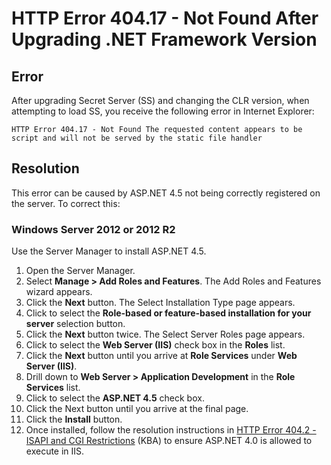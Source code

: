
[title]: # (HTTP Error 404.17 - Not Found After Upgrading .NET Framework Version)
[tags]: # (troubleshooting, workaround, .NET, HTTP 404)
[priority]: # (1000)

# HTTP Error 404.17 - Not Found After Upgrading .NET Framework Version

## Error

After upgrading Secret Server (SS) and changing the CLR version, when attempting to load SS, you receive the following error in Internet Explorer:

`HTTP Error 404.17 - Not Found
The requested content appears to be script and will not be served by the static file handler`

## Resolution

This error can be caused by ASP.NET 4.5 not being correctly registered on the server. To correct this:

### Windows Server 2012 or 2012 R2

Use the Server Manager to install ASP.NET 4.5.

1. Open the Server Manager.
1. Select **Manage \> Add Roles and Features**. The Add Roles and Features wizard appears.
1. Click the **Next** button. The Select Installation Type page appears.
1. Click to select the **Role-based or feature-based installation for your server** selection button.
1. Click the **Next** button twice. The Select Server Roles page appears.
1. Click to select the **Web Server (IIS)** check box in the **Roles** list.
1. Click the **Next** button until you arrive at **Role Services** under **Web Server (IIS)**.
1. Drill down to **Web Server \> Application Development** in the **Role Services** list.
1. Click to select the **ASP.NET 4.5** check box.
1. Click the Next button until you arrive at the final page.
1. Click the **Install** button.
1. Once installed, follow the resolution instructions in [HTTP Error 404.2 - ISAPI and CGI Restrictions](http://support.thycotic.com/KB/a397/http-error-4042-isapi-and-cgi-restrictions.aspx) (KBA) to ensure ASP.NET 4.0 is allowed to execute in IIS.
